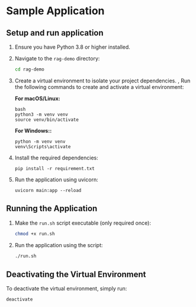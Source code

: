 # Sample Application


## Setup and run application

1. Ensure you have Python 3.8 or higher installed.
2. Navigate to the `rag-demo` directory:
   ```bash
   cd rag-demo
3. Create a virtual environment to isolate your project dependencies.
, Run the following commands to create and activate a virtual environment:

   **For macOS/Linux:**
   ```
   bash
   python3 -m venv venv
   source venv/bin/activate
    ```
   **For Windows::**
   ```
   python -m venv venv
   venv\Scripts\activate
   ```

4. Install the required dependencies:

   ```
   pip install -r requirement.txt
   ```

5. Run the application using uvicorn:

    ```
    uvicorn main:app --reload
    ```

## Running the Application

1. Make the `run.sh` script executable (only required once):
   ```bash
   chmod +x run.sh
   ```

2. Run the application using the script:
   ```bash
   ./run.sh
   ```

## Deactivating the Virtual Environment

To deactivate the virtual environment, simply run:

```bash
deactivate


